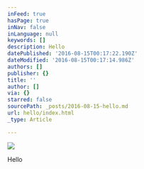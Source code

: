 ```yaml
---
inFeed: true
hasPage: true
inNav: false
inLanguage: null
keywords: []
description: Hello
datePublished: '2016-08-15T00:17:22.190Z'
dateModified: '2016-08-15T00:17:14.986Z'
authors: []
publisher: {}
title: ''
author: []
via: {}
starred: false
sourcePath: _posts/2016-08-15-hello.md
url: hello/index.html
_type: Article

---
```

![](https://the-grid-user-content.s3-us-west-2.amazonaws.com/87943105-4693-4ebf-bb33-2ae331d4f0d9.jpg)

Hello